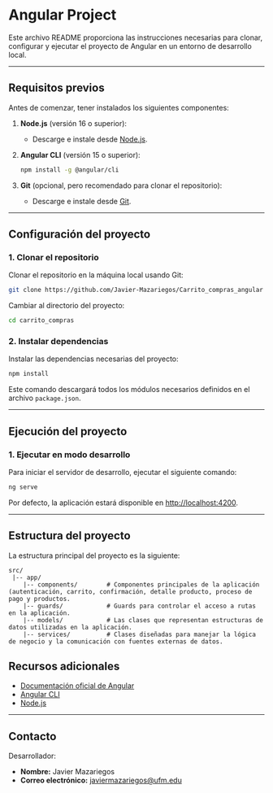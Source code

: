 # Angular Project

Este archivo README proporciona las instrucciones necesarias para clonar, configurar y ejecutar el proyecto de Angular en un entorno de desarrollo local.

---

## Requisitos previos

Antes de comenzar, tener instalados los siguientes componentes:

1. **Node.js** (versión 16 o superior):
   - Descarge e instale desde [Node.js](https://nodejs.org/).

2. **Angular CLI** (versión 15 o superior):
   ```bash
   npm install -g @angular/cli
   ```

3. **Git** (opcional, pero recomendado para clonar el repositorio):
   - Descarge e instale desde [Git](https://git-scm.com/).

---

## Configuración del proyecto

### 1. Clonar el repositorio

Clonar el repositorio en la máquina local usando Git:

```bash
git clone https://github.com/Javier-Mazariegos/Carrito_compras_angular
```

Cambiar al directorio del proyecto:

```bash
cd carrito_compras
```

### 2. Instalar dependencias

Instalar las dependencias necesarias del proyecto:

```bash
npm install
```

Este comando descargará todos los módulos necesarios definidos en el archivo `package.json`.

---

## Ejecución del proyecto

### 1. Ejecutar en modo desarrollo

Para iniciar el servidor de desarrollo, ejecutar el siguiente comando:

```bash
ng serve
```

Por defecto, la aplicación estará disponible en [http://localhost:4200](http://localhost:4200).

---

## Estructura del proyecto

La estructura principal del proyecto es la siguiente:

```
src/
 |-- app/                  
    |-- components/        # Componentes principales de la aplicación (autenticación, carrito, confirmación, detalle producto, proceso de pago y productos.
    |-- guards/            # Guards para controlar el acceso a rutas en la aplicación.
    |-- models/            # Las clases que representan estructuras de datos utilizadas en la aplicación.
    |-- services/          # Clases diseñadas para manejar la lógica de negocio y la comunicación con fuentes externas de datos.

```

## Recursos adicionales

- [Documentación oficial de Angular](https://angular.io/)
- [Angular CLI](https://angular.io/cli)
- [Node.js](https://nodejs.org/)

---

## Contacto

Desarrollador:

- **Nombre:** Javier Mazariegos
- **Correo electrónico:** javiermazariegos@ufm.edu
